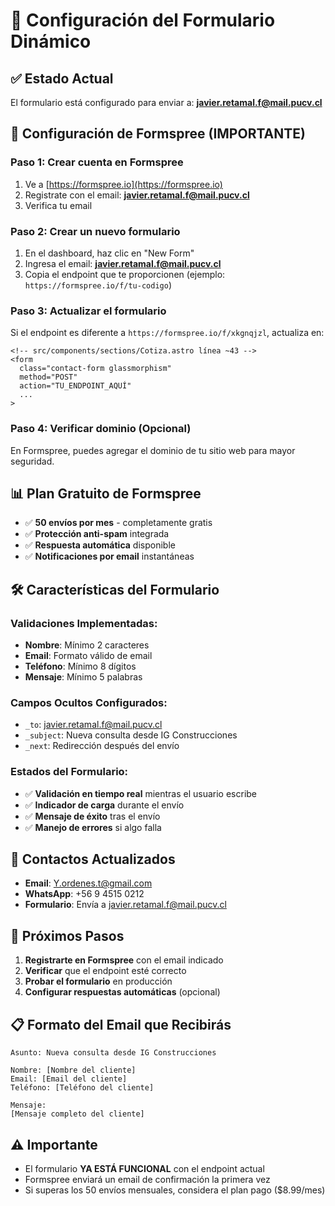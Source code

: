 # 📧 Configuración del Formulario Dinámico

## ✅ **Estado Actual**
El formulario está configurado para enviar a: **javier.retamal.f@mail.pucv.cl**

## 🔧 **Configuración de Formspree (IMPORTANTE)**

### Paso 1: Crear cuenta en Formspree
1. Ve a [https://formspree.io](https://formspree.io)
2. Registrate con el email: **javier.retamal.f@mail.pucv.cl**
3. Verifica tu email

### Paso 2: Crear un nuevo formulario
1. En el dashboard, haz clic en "New Form"
2. Ingresa el email: **javier.retamal.f@mail.pucv.cl**
3. Copia el endpoint que te proporcionen (ejemplo: `https://formspree.io/f/tu-codigo`)

### Paso 3: Actualizar el formulario
Si el endpoint es diferente a `https://formspree.io/f/xkgnqjzl`, actualiza en:
```astro
<!-- src/components/sections/Cotiza.astro línea ~43 -->
<form
  class="contact-form glassmorphism"
  method="POST"
  action="TU_ENDPOINT_AQUÍ"
  ...
>
```

### Paso 4: Verificar dominio (Opcional)
En Formspree, puedes agregar el dominio de tu sitio web para mayor seguridad.

## 📊 **Plan Gratuito de Formspree**
- ✅ **50 envíos por mes** - completamente gratis
- ✅ **Protección anti-spam** integrada
- ✅ **Respuesta automática** disponible
- ✅ **Notificaciones por email** instantáneas

## 🛠️ **Características del Formulario**

### Validaciones Implementadas:
- **Nombre**: Mínimo 2 caracteres
- **Email**: Formato válido de email
- **Teléfono**: Mínimo 8 dígitos
- **Mensaje**: Mínimo 5 palabras

### Campos Ocultos Configurados:
- `_to`: javier.retamal.f@mail.pucv.cl
- `_subject`: Nueva consulta desde IG Construcciones
- `_next`: Redirección después del envío

### Estados del Formulario:
- ✅ **Validación en tiempo real** mientras el usuario escribe
- ✅ **Indicador de carga** durante el envío
- ✅ **Mensaje de éxito** tras el envío
- ✅ **Manejo de errores** si algo falla

## 📱 **Contactos Actualizados**
- **Email**: Y.ordenes.t@gmail.com
- **WhatsApp**: +56 9 4515 0212
- **Formulario**: Envía a javier.retamal.f@mail.pucv.cl

## 🚀 **Próximos Pasos**
1. **Registrarte en Formspree** con el email indicado
2. **Verificar** que el endpoint esté correcto
3. **Probar el formulario** en producción
4. **Configurar respuestas automáticas** (opcional)

## 📋 **Formato del Email que Recibirás**

```
Asunto: Nueva consulta desde IG Construcciones

Nombre: [Nombre del cliente]
Email: [Email del cliente] 
Teléfono: [Teléfono del cliente]

Mensaje:
[Mensaje completo del cliente]
```

## ⚠️ **Importante**
- El formulario **YA ESTÁ FUNCIONAL** con el endpoint actual
- Formspree enviará un email de confirmación la primera vez
- Si superas los 50 envíos mensuales, considera el plan pago ($8.99/mes)
